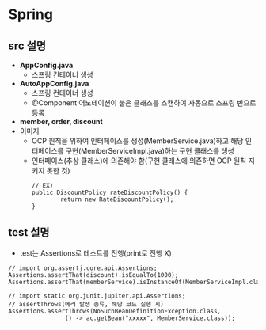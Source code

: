 # Spring

## src 설명
* **AppConfig.java**
  * 스프링 컨테이너 생성
* **AutoAppConfig.java**
  * 스프링 컨테이너 생성
  * @Component 어노테이션이 붙은 클래스를 스캔하여 자동으로 스프링 빈으로 등록
* **member, order, discount**
* 이미지
  * OCP 원칙을 위하여 인터페이스를 생성(MemberService.java)하고 해당 인터페이스를 구현(MemberServiceImpl.java)하는 구현 클래스를 생성
  * 인터페이스(추상 클래스)에 의존해야 함(구현 클래스에 의존하면 OCP 원칙 지키지 못한 것)
    ```
    // EX)
    public DiscountPolicy rateDiscountPolicy() {
            return new RateDiscountPolicy();
    }
    ```

## test 설명
* test는 Assertions로 테스트를 진행(print로 진행 X)
```
// import org.assertj.core.api.Assertions;
Assertions.assertThat(discount).isEqualTo(1000);
Assertions.assertThat(memberService).isInstanceOf(MemberServiceImpl.class);

// import static org.junit.jupiter.api.Assertions;
// assertThrows(에러 발생 종류, 해당 코드 실행 시)
Assertions.assertThrows(NoSuchBeanDefinitionException.class,
                () -> ac.getBean("xxxxx", MemberService.class));
```
